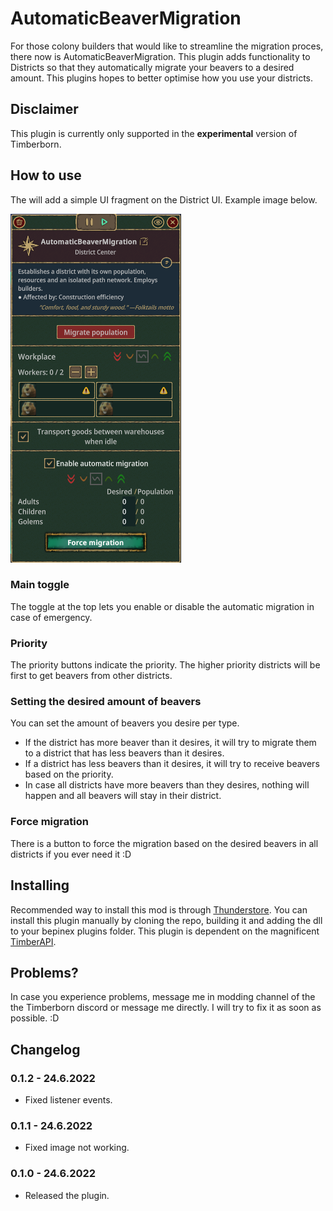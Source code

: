 # AutomaticBeaverMigration
For those colony builders that would like to streamline the migration proces, there now is AutomaticBeaverMigration.
This plugin adds functionality to Districts so that they automatically migrate your beavers to a desired amount. This plugins hopes to better optimise how you use your districts.

## Disclaimer
This plugin is currently only supported in the **experimental** version of Timberborn.

## How to use
The will add a simple UI fragment on the District UI. Example image below.

![DistrictUI](https://github.com/TobbyTheBobby/TobbertMods/blob/main/AutomaticBeaverMigration/attachments/DistrictCenterUI.png?raw=true)

### Main toggle
The toggle at the top lets you enable or disable the automatic migration in case of emergency.

### Priority
The priority buttons indicate the priority. The higher priority districts will be first to get beavers from other districts.

### Setting the desired amount of beavers
You can set the amount of beavers you desire per type.
* If the district has more beaver than it desires, it will try to migrate them to a district that has less beavers than it desires.
* If a district has less beavers than it desires, it will try to receive beavers based on the priority.
* In case all districts have more beavers than they desires, nothing will happen and all beavers will stay in their district.

### Force migration
There is a button to force the migration based on the desired beavers in all districts if you ever need it :D

## Installing
Recommended way to install this mod is through [Thunderstore](https://timberborn.thunderstore.io/). You can install this plugin manually by cloning the repo, building it
and adding the dll to your bepinex plugins folder. This plugin is dependent on the magnificent [TimberAPI](https://github.com/Timberborn-Modding-Central/TimberAPI).

## Problems?
In case you experience problems, message me in modding channel of the the Timberborn discord or message me directly. I will try to fix it as soon as possible. :D

## Changelog

### 0.1.2 - 24.6.2022
- Fixed listener events.

### 0.1.1 - 24.6.2022
- Fixed image not working.

### 0.1.0 - 24.6.2022
- Released the plugin.